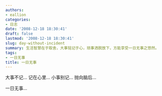```yaml
---
authors:
- eallion
categories:
- 日志
date: '2008-12-18 18:30:41'
draft: false
lastmod: '2008-12-18 18:30:41'
slug: day-without-incident
summary: 生活智慧在于取舍，大事铭记于心，琐事洒脱放下，方能享受一日无事之悠然。
tags:
- 一日无事
title: 一日无事
---
```

大事不记... 记在心里...
小事别记... 抛向脑后...

一日无事...